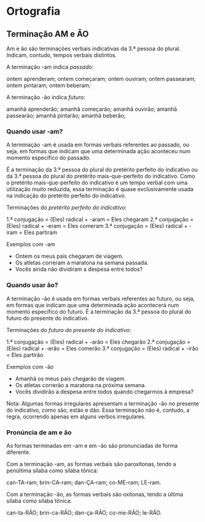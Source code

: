 # Ortografia

## Terminação AM e ÃO

Am e ão são terminações verbais indicativas da 3.ª pessoa do plural. Indicam, contudo, tempos verbais distintos. 

A terminação -am indica *passado*:

  ontem aprenderam;
  ontem começaram;
  ontem ouviram;
  ontem passearam;
  ontem pintaram;
  ontem beberam;

A terminação -ão indica *futuro*:

  amanhã aprenderão;
  amanhã começarão;
  amanhã ouvirão;
  amanhã passearão;
  amanhã pintarão;
  amanhã beberão;

### Quando usar -am?

A terminação -am é usada em formas verbais referentes ao passado, ou seja, em formas que indicam que uma determinada ação aconteceu num momento específico do passado. 

É a terminação da 3.ª pessoa do plural do pretérito perfeito do indicativo ou da 3.ª pessoa do plural do pretérito mais-que-perfeito do indicativo. Como o pretérito mais-que-perfeito do indicativo é um tempo verbal com uma utilização muito reduzida, essa terminação é quase exclusivamente usada na indicação do pretérito perfeito do indicativo.

Terminações do *pretérito perfeito do indicativo*:

  1.ª conjugação = (Eles) radical + -aram = Eles chegaram
  2.ª conjugação = (Eles) radical + -eram = Eles comeram
  3.ª conjugação = (Eles) radical + -iram = Eles partiram

Exemplos com -am

  - Ontem os meus pais chegaram de viagem.
  - Os atletas correram a maratona na semana passada.
  - Vocês ainda não dividiram a despesa entre todos?

### Quando usar ão?

A terminação -ão é usada em formas verbais referentes ao futuro, ou seja, em formas que indicam que uma determinada ação acontecerá num momento específico do futuro. É a terminação da 3.ª pessoa do plural do futuro do presente do indicativo.

Terminações do *futuro do presente do indicativo*:

  1.ª conjugação = (Eles) radical + -arão = Eles chegarão
  2.ª conjugação = (Eles) radical + -erão = Eles comerão
  3.ª conjugação = (Eles) radical + -irão = Eles partirão

Exemplos com -ão

  - Amanhã os meus pais chegarão de viagem.
  - Os atletas correrão a maratona na próxima semana.
  - Vocês dividirão a despesa entre todos quando chegarmos à empresa?

Nota: Algumas formas irregulares apresentam a terminação -ão no presente do indicativo, como são, estão e dão. Essa terminação não é, contudo, a regra, ocorrendo apenas em alguns verbos irregulares.

### Pronúncia de am e ão

As formas terminadas em -am e em -ão são pronunciadas de forma diferente.

Com a terminação -am, as formas verbais são paroxítonas, tendo a penúltima sílaba como sílaba tônica:

  can-TA-ram;
  brin-CA-ram;
  dan-ÇA-ram;
  co-ME-ram;
  LE-ram.

Com a terminação -ão, as formas verbais são oxítonas, tendo a última sílaba como sílaba tônica:

  can-ta-RÃO;
  brin-ca-RÃO;
  dan-ça-RÃO;
  co-me-RÃO;
  le-RÃO.

